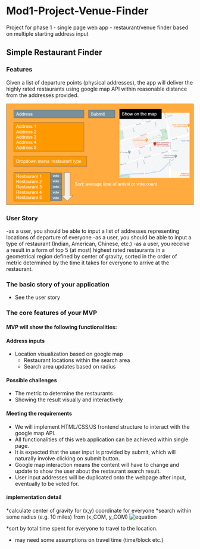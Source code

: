 # Mod1-Project-Venue-Finder #
Project for phase 1 - single page web app - restaurant/venue finder based on multiple starting address input


## Simple Restaurant Finder ##

### Features ###
Given a list of departure points (physical addresses), the app will deliver the highly rated restaurants using google map API within reasonable distance from the addresses provided.

![Example](https://github.com/mkenton/Mod1-Project-Venue-Finder/blob/adding_image/example.PNG)
  
### User Story ###
-as a user, you should be able to input a list of addresses representing locations of departure of everyone
-as a user, you should be able to input a type of restaurant (Indian, American, Chinese, etc.)
-as a user, you receive a result in a form of top 5 (at most) highest rated restaurants in a geometrical region defined by center of gravity, sorted in the order of metric determined by the time it takes for everyone to arrive at the restaurant.

### The basic story of your application ###
* See the user story

### The core features of your MVP ###
#### MVP will show the following functionalities: ####
#### Address inputs ####
* Location visualization based on google map
    * Restaurant locations within the search area
    * Search area updates based on radius

#### Possible challenges
* The metric to determine the restaurants
* Showing the result visually and interactively 

#### Meeting the requirements
* We will implement HTML/CSS/JS frontend structure to interact with the google map API.
* All functionalities of this web application can be achieved within single page.
* It is expected that the user input is provided by submit, which will naturally involve clicking on submit button.
* Google map interaction means the content will have to change and update to show the user about the restaurant search result.
* User input addresses will be duplicated onto the webpage after input, eventually to be voted for.


#### implementation detail

*calculate center of gravity for (x,y) coordinate for everyone
*search within some radius (e.g. 10 miles) from (x_COM, y_COM)
![equation](http://latex2png.com/pngs/8ffe43f8e379421c8ef079b03a6484f1.png)

*sort by total time spent for everyone to travel to the location.

* may need some assumptions on travel time (time/block etc.)

